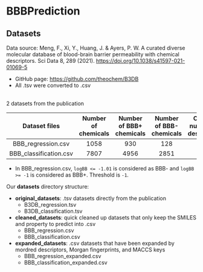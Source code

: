 # BBBPrediction
## Datasets
Data source: Meng, F., Xi, Y., Huang, J. & Ayers, P. W. A curated diverse molecular database of blood-brain barrier permeability with chemical descriptors. Sci Data 8, 289 (2021). https://doi.org/10.1038/s41597-021-01069-5
* GitHub page: https://github.com/theochem/B3DB
* All .tsv were converted to .csv

\
2 datasets from the publication

|      Dataset files      |  Number of chemicals  | Number of BBB+ chemicals | Number of BBB- chemicals | Original number of descriptors |
|:-----------------------:|:---------------------:|:------------------------:|:------------------------:|:------------------------------:|
|   BBB_regression.csv    |         1058          |           930            |           128            |              1623              |
| BBB_classification.csv  |         7807          |           4956           |           2851           |              1625              |

* In BBB_regression.csv, `logBB <= -1.01` is considered as BBB- and `logBB >= -1` is considered as BBB+. Threshold is `-1`.  

Our **datasets** directory structure:
* **original_datasets**: .tsv datasets directly from the publication
  * B3DB_regression.tsv
  * B3DB_classification.tsv
* **cleaned_datasets**: quick cleaned up datasets that only keep the SMILES 
  and property to predict into .csv 
  * BBB_regression.csv
  * BBB_classification.csv
* **expanded_datasets**: .csv datasets that have been expanded by mordred 
  descriptors, Morgan fingerprints, and MACCS keys
  * BBB_regression_expanded.csv
  * BBB_classification_expanded.csv




